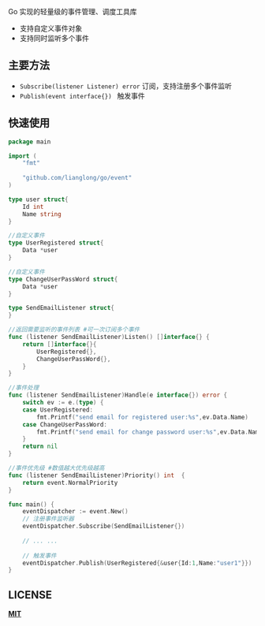 Go 实现的轻量级的事件管理、调度工具库

- 支持自定义事件对象
- 支持同时监听多个事件


## 主要方法


- `Subscribe(listener Listener) error`  订阅，支持注册多个事件监听
- `Publish(event interface{}) ` 触发事件


## 快速使用

```go
package main

import (
	"fmt"
	
	"github.com/lianglong/go/event"
)

type user struct{
    Id int
    Name string
}

//自定义事件
type UserRegistered struct{
    Data *user
}

//自定义事件
type ChangeUserPassWord struct{
    Data *user
}

type SendEmailListener struct{
}

//返回需要监听的事件列表 #可一次订阅多个事件
func (listener SendEmailListener)Listen() []interface{} {
    return []interface{}{
        UserRegistered{},
        ChangeUserPassWord{},
    }
}

//事件处理
func (listener SendEmailListener)Handle(e interface{}) error {
    switch ev := e.(type) {
    case UserRegistered:
        fmt.Printf("send email for registered user:%s",ev.Data.Name)
    case ChangeUserPassWord:
        fmt.Printf("send email for change password user:%s",ev.Data.Name)
    }
    return nil
}

//事件优先级 #数值越大优先级越高
func (listener SendEmailListener)Priority() int  {
    return event.NormalPriority
}

func main() {
	eventDispatcher := event.New()
	// 注册事件监听器
	eventDispatcher.Subscribe(SendEmailListener{})
	
	// ... ...
	
	// 触发事件
	eventDispatcher.Publish(UserRegistered{&user{Id:1,Name:"user1"}})
}
```


## LICENSE

**[MIT](LICENSE)**